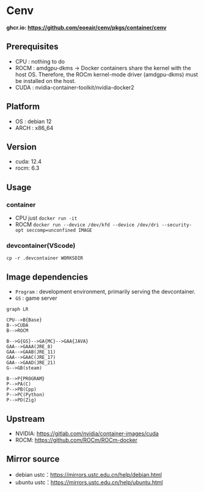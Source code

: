 # Cenv

**ghcr.io: https://github.com/eoeair/cenv/pkgs/container/cenv**

## Prerequisites
* CPU : nothing to do
* ROCM : amdgpu-dkms -> Docker containers share the kernel with the host OS. Therefore, the ROCm kernel-mode driver (amdgpu-dkms) must be installed on the host.
* CUDA : nvidia-container-toolkit/nvidia-docker2

## Platform
* OS : debian 12
* ARCH : x86_64

## Version
* cuda: 12.4
* rocm: 6.3

## Usage
### container
* CPU just `docker run -it`
* ROCM `docker run --device /dev/kfd --device /dev/dri --security-opt seccomp=unconfined IMAGE`
### devcontainer(VScode)
`cp -r .devcontainer WORKSDIR`

## Image dependencies
* `Program` : development environment, primarily serving the devcontainer.
* `GS` : game server

```mermaid
graph LR

CPU-->B{Base}
B-->CUDA
B-->ROCM

B-->G{GS}-->GA{MC}-->GAA{JAVA}
GAA-->GAAA(JRE_8)
GAA-->GAAB(JRE_11)
GAA-->GAAC(JRE_17)
GAA-->GAAD(JRE_21)
G-->GB(steam)

B-->P{PROGRAM}
P-->PA(C)
P-->PB(Cpp)
P-->PC(Python)
P-->PD(Zig)
```
## Upstream
* NVIDIA: https://gitlab.com/nvidia/container-images/cuda
* ROCM: https://github.com/ROCm/ROCm-docker

## Mirror source
* debian ustc：https://mirrors.ustc.edu.cn/help/debian.html
* ubuntu ustc：https://mirrors.ustc.edu.cn/help/ubuntu.html